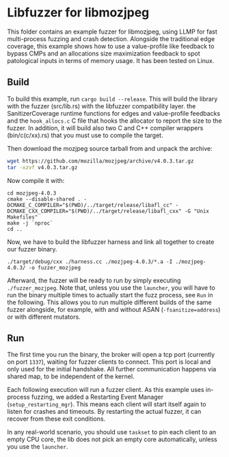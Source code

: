# Libfuzzer for libmozjpeg

This folder contains an example fuzzer for libmozjpeg, using LLMP for fast multi-process fuzzing and crash detection.
Alongside the traditional edge coverage, this example shows how to use a value-profile like feedback to bypass CMPs and an allocations size maximization feedback to spot patological inputs in terms of memory usage.
It has been tested on Linux.

## Build

To build this example, run `cargo build --release`.
This will build the library with the fuzzer (src/lib.rs) with the libfuzzer compatibility layer. the SanitizerCoverage runtime functions for edges and value-profile feedbacks and the `hook_allocs.c` C file that hooks the allocator to report the size to the fuzzer.
In addition, it will build also two C and C++ compiler wrappers (bin/c(c/xx).rs) that you must use to compile the target.

Then download the mozjpeg source tarball from  and unpack the archive:
```bash
wget https://github.com/mozilla/mozjpeg/archive/v4.0.3.tar.gz
tar -xzvf v4.0.3.tar.gz
```

Now compile it with:

```
cd mozjpeg-4.0.3
cmake --disable-shared . -DCMAKE_C_COMPILER="$(PWD)/../target/release/libafl_cc" -DCMAKE_CXX_COMPILER="$(PWD)/../target/release/libafl_cxx" -G "Unix Makefiles"
make -j `nproc`
cd ..
```

Now, we have to build the libfuzzer harness and link all together to create our fuzzer binary.

```
./target/debug/cxx ./harness.cc ./mozjpeg-4.0.3/*.a -I ./mozjpeg-4.0.3/ -o fuzzer_mozjpeg
```

Afterward, the fuzzer will be ready to run by simply executing `./fuzzer_mozjpeg`.
Note that, unless you use the `launcher`, you will have to run the binary multiple times to actually start the fuzz process, see `Run` in the following.
This allows you to run multiple different builds of the same fuzzer alongside, for example, with and without ASAN (`-fsanitize=address`) or with different mutators.

## Run

The first time you run the binary, the broker will open a tcp port (currently on port `1337`), waiting for fuzzer clients to connect. This port is local and only used for the initial handshake. All further communication happens via shared map, to be independent of the kernel.

Each following execution will run a fuzzer client.
As this example uses in-process fuzzing, we added a Restarting Event Manager (`setup_restarting_mgr`).
This means each client will start itself again to listen for crashes and timeouts.
By restarting the actual fuzzer, it can recover from these exit conditions.

In any real-world scenario, you should use `taskset` to pin each client to an empty CPU core, the lib does not pick an empty core automatically, unless you use the `launcher`.
